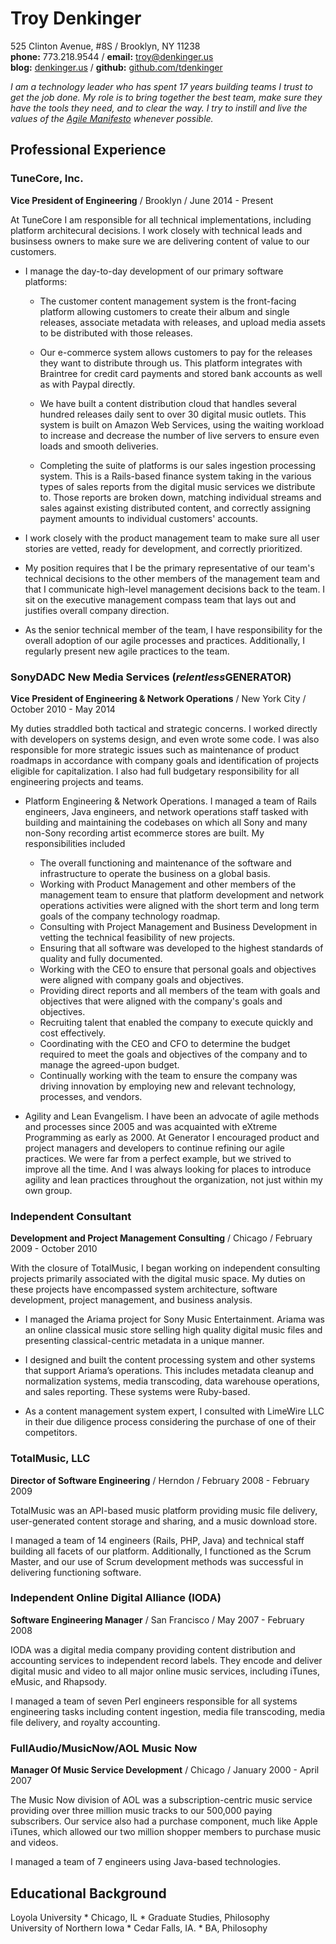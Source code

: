 # Troy Denkinger
525 Clinton Avenue, #8S / Brooklyn, NY 11238  
**phone:** 773.218.9544 / **email:** troy@denkinger.us  
**blog:** [denkinger.us](http://denkinger.us) / **github:** [github.com/tdenkinger](https://github.com/tdenkinger)  

*I am a technology leader who has spent 17 years building teams I trust to get the job done. My role is to bring together the best team, make sure they have the tools they need, and to clear the way. I try to instill and live the values of the [Agile Manifesto](agilemanifesto) whenever possible.*

## Professional Experience

### TuneCore, Inc.
**Vice President of Engineering** / Brooklyn / June 2014 - Present

At TuneCore I am responsible for all technical implementations, including platform architecural decisions. I work closely with technical leads and businsess owners to make sure we are delivering content of value to our customers.

* I manage the day-to-day development of our primary software platforms:

  * The customer content management system is the front-facing platform allowing customers to create their album and single releases, associate metadata with releases, and upload media assets to be distributed with those releases.

  * Our e-commerce system allows customers to pay for the releases they want to distribute through us. This platform integrates with Braintree for credit card payments and stored bank accounts as well as with Paypal directly.

  * We have built a content distribution cloud that handles several hundred releases daily sent to over 30 digital music outlets. This system is built on Amazon Web Services, using the waiting workload to increase and decrease the number of live servers to ensure even loads and smooth deliveries.

  * Completing the suite of platforms is our sales ingestion processing system. This is a Rails-based finance system taking in the various types of sales reports from the digital music services we distribute to. Those reports are broken down, matching individual streams and sales against existing distributed content, and correctly assigning payment amounts to individual customers' accounts.

* I work closely with the product management team to make sure all user stories are vetted, ready for development, and correctly prioritized.

* My position requires that I be the primary representative of our team's technical decisions to the other members of the management team and that I communicate high-level management decisions back to the team. I sit on the executive management compass team that lays out and justifies overall company direction.

* As the senior technical member of the team, I have responsibility for the overall adoption of our agile processes and practices. Additionally, I regularly present new agile practices to the team.

### SonyDADC New Media Services (*relentless*GENERATOR)
**Vice President of Engineering & Network Operations**  / New York City / October 2010 - May 2014  

My duties straddled both tactical and strategic concerns. I worked directly with developers on systems design, and even wrote some code. I was also responsible for more strategic issues such as maintenance of product roadmaps in accordance with company goals and identification of projects eligible for capitalization. I also had full budgetary responsibility for all engineering projects and teams.

* Platform Engineering & Network Operations.  I managed a team of Rails engineers, Java engineers, and network operations staff tasked with building and maintaining the codebases on which all Sony and many non-Sony recording artist ecommerce stores are built. My responsibilities included	

    * The overall functioning and maintenance of the software and infrastructure to operate the business on a global basis.
    * Working with Product Management and other members of the management team to ensure that platform development and network operations activities were aligned with the short term and long term goals of the company technology roadmap.
    * Consulting with Project Management and Business Development in vetting the technical feasibility of new projects.
    * Ensuring that all software was developed to the highest standards of quality and fully documented.
    * Working with the CEO to ensure that personal goals and objectives were aligned with company goals and objectives.
    * Providing direct reports and all members of the team with goals and objectives that were aligned with the company's goals and objectives.
    * Recruiting talent that enabled the company to execute quickly and cost effectively.
    * Coordinating with the CEO and CFO to determine the budget required to meet the goals and objectives of the company and to manage the agreed-upon budget.
    * Continually working with the team to ensure the company was driving innovation by employing new and relevant technology, processes, and vendors.


* Agility and Lean Evangelism.  I have been an advocate of agile methods and processes since 2005 and was acquainted with eXtreme Programming as early as 2000. At Generator I encouraged product and project managers and developers to continue refining our agile practices. We were far from a perfect example, but we strived to improve all the time. And I was always looking for places to introduce agility and lean practices throughout the organization, not just within my own group.

### Independent Consultant
**Development and Project Management Consulting** / Chicago / February 2009 - October 2010  

With the closure of TotalMusic, I began working on independent consulting projects primarily associated with the digital music space.  My duties on these projects have encompassed system architecture, software development, project management, and business analysis.

* I managed the Ariama project for Sony Music Entertainment.  Ariama was an online classical music store selling high quality digital music files and presenting classical-centric metadata in a unique manner.

* I designed and built the content processing system and other systems that support Ariama’s operations.  This includes metadata cleanup and normalization systems, media transcoding, data warehouse operations, and sales reporting. These systems were Ruby-based.

* As a content management system expert, I consulted with LimeWire LLC in their due diligence process considering the purchase of one of their competitors.

### TotalMusic, LLC
**Director of Software Engineering** / Herndon / February 2008 - February 2009

TotalMusic was an API-based music platform providing music file delivery, user-generated content storage and sharing, and a music download store.

I managed a team of 14 engineers (Rails, PHP, Java) and technical staff building all facets of our platform. Additionally, I functioned as the Scrum Master, and our use of Scrum development methods was successful in delivering functioning software.

### Independent Online Digital Alliance (IODA)
**Software Engineering Manager** / San Francisco / May 2007 - February 2008 

IODA was a digital media company providing content distribution and accounting services to independent record labels.  They encode and deliver digital music and video to all major online music services, including iTunes, eMusic, and Rhapsody.

I managed a team of seven Perl engineers responsible for all systems engineering tasks including content ingestion, media file transcoding, media file delivery, and royalty accounting.

### FullAudio/MusicNow/AOL Music Now
**Manager Of Music Service Development** / Chicago / January 2000 - April 2007  

The Music Now division of AOL was a subscription-centric music service providing over three million music tracks to our 500,000 paying subscribers.  Our service also had a purchase component, much like Apple iTunes, which allowed our two million shopper members to purchase music and videos.

I managed a team of 7 engineers using Java-based technologies.

## Educational Background

Loyola University * Chicago, IL * Graduate Studies, Philosophy  
University of Northern Iowa * Cedar Falls, IA.  * BA, Philosophy

